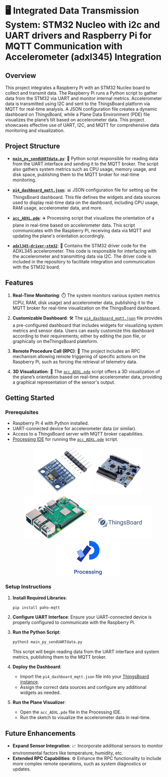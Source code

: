 # 🖥️ Integrated Data Transmission System: STM32 Nucleo with i2c and UART drivers and Raspberry Pi for MQTT Communication with Accelerometer (adxl345) Integration

## Overview

This project integrates a Raspberry Pi with an STM32 Nucleo board to collect and transmit data. The Raspberry Pi runs a Python script to gather data from the STM32 via UART and monitor internal metrics. Accelerometer data is transmitted using I2C and sent to the ThingsBoard platform via MQTT for real-time analysis. A JSON configuration file creates a dynamic dashboard on ThingsBoard, while a Plane Data Environment (PDE) file visualizes the plane’s tilt based on accelerometer data. This project showcases effective use of UART, I2C, and MQTT for comprehensive data monitoring and visualization.

## Project Structure

- **[`main_py_sendUARTdata.py`](onRaspberryPi_running_scripts/main_py_MQTTsend_UARTdata.py)**: 🐍 Python script responsible for reading data from the UART interface and sending it to the MQTT broker. The script also gathers system metrics such as CPU usage, memory usage, and disk space, publishing them to the MQTT broker for real-time monitoring.
  
- **[`pi4_dashboard_mqtt.json`](theThingsBoard_Dashboard/pi4_dashboard_mqtt.json)**: 📊 JSON configuration file for setting up the ThingsBoard dashboard. This file defines the widgets and data sources used to display real-time data on the dashboard, including CPU usage, RAM usage, accelerometer data, and more.

- **[`acc_ADXL.pde`](onRaspberryPi_running_scripts/acc_ADXL.pde)**: ✈️ Processing script that visualizes the orientation of a plane in real-time based on accelerometer data. This script communicates with the Raspberry Pi, receiving data via MQTT and updating the plane's orientation accordingly.
- **[`adxl345-driver-stm32`](https://github.com/WassimHedfi/adxl345-driver-stm32)**: 📂 Contains the STM32 driver code for the ADXL345 accelerometer. This code is responsible for interfacing with the accelerometer and transmitting data via I2C. The driver code is included in the repository to facilitate integration and communication with the STM32 board.

## Features

1. **Real-Time Monitoring**: ⏱️ The system monitors various system metrics (CPU, RAM, disk usage) and accelerometer data, publishing it to the MQTT broker for real-time visualization on the ThingsBoard dashboard.

2. **Customizable Dashboard**: 🛠️ The [`pi4_dashboard_mqtt.json`](theThingsBoard_Dashboard/pi4_dashboard_mqtt.json) file provides a pre-configured dashboard that includes widgets for visualizing system metrics and sensor data. Users can easily customize this dashboard according to their requirements; either by editing the json file, or graphically on theThingsBoard plateform.

3. **Remote Procedure Call (RPC)**: 📡 The project includes an RPC mechanism allowing remote triggering of specific actions on the Raspberry Pi, such as forcing the retrieval of telemetry data.

4. **3D Visualization**: 🎨 The [`acc_ADXL.pde`](onRaspberryPi_running_scripts/acc_ADXL.pde) script offers a 3D visualization of the plane’s orientation based on real-time accelerometer data, providing a graphical representation of the sensor's output.

## Getting Started

### Prerequisites

- Raspberry Pi 4 with Python installed.
- UART-connected device for accelerometer data (or similar).
- Access to a ThingsBoard server with MQTT broker capabilities.
- [Processing IDE](https://processing.org/download/) for running the [`acc_ADXL.pde`](onRaspberryPi_running_scripts/acc_ADXL.pde) script.
  <p align="center">
  <img src="Figures/adxl345.png" alt="First Image" width="190"/>
  <img src="Figures/stm32f446re_nucleo.png" alt="Third Image" width="150"/>
  <img src="Figures/raspberry pi 4b+.png" alt="Second Image" width="200"/>
  <img src="Figures/thingsboard.png" alt="Third Image" width="200"/>
    <img src="Figures/Processing-Logo.png" alt="Third Image" width="200"/>
    
</p>


### Setup Instructions

1. **Install Required Libraries**:
   ```bash
   pip install paho-mqtt
   ```

2. **Configure UART Interface**: Ensure your UART-connected device is properly configured to communicate with the Raspberry Pi.

3. **Run the Python Script**:
   ```bash
   python3 main_py_sendUARTdata.py
   ```
   This script will begin reading data from the UART interface and system metrics, publishing them to the MQTT broker.

4. **Deploy the Dashboard**:
   - Import the `pi4_dashboard_mqtt.json` file into your [ThingsBoard instance](https://thingsboard.io/docs/devices-library/raspberry-pi-4/?minicomputersDashboard=importedDashboard).
   - Assign the correct data sources and configure any additional widgets as needed.

5. **Run the Plane Visualizer**:
   - Open the `acc_ADXL.pde` file in the Processing IDE.
   - Run the sketch to visualize the accelerometer data in real-time.

## Future Enhancements

- **Expand Sensor Integration**: 📈 Incorporate additional sensors to monitor environmental factors like temperature, humidity, etc.
- **Extended RPC Capabilities**: ⚙️ Enhance the RPC functionality to include more complex remote operations, such as system diagnostics or updates.

